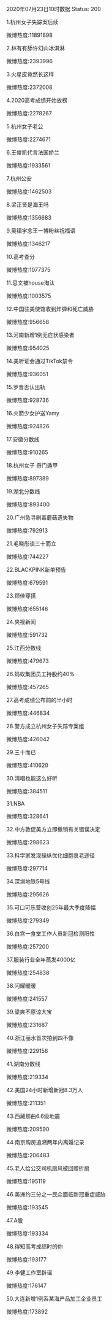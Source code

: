 2020年07月23日10时数据
Status: 200

1.杭州女子失踪案后续

微博热度:11891898

2.林有有舔许幻山冰淇淋

微博热度:2393996

3.火星皮竟然长这样

微博热度:2372008

4.2020高考成绩开始放榜

微博热度:2278267

5.杭州女子老公

微博热度:2274671

6.王俊凯代言法国娇兰

微博热度:1933561

7.杭州公安

微博热度:1462503

8.梁正贤是海王吗

微博热度:1356683

9.吴镇宇念王一博粉丝祝福语

微博热度:1346217

10.高考查分

微博热度:1077375

11.思文被house淘汰

微博热度:1003575

12.中国驻美使馆收到炸弹和死亡威胁

微博热度:956658

13.河南新增1例无症状感染者

微博热度:954025

14.美听证会通过TikTok禁令

微博热度:936051

15.罗晋否认出轨

微博热度:928736

16.火箭少女护送Yamy

微博热度:924826

17.安徽分数线

微博热度:910265

18.杭州女子 奇门遁甲

微博热度:897389

19.湖北分数线

微博热度:893400

20.广州急寻剧毒蘑菇遗失物

微博热度:792913

21.毛晓彤谈三十而立

微博热度:744227

22.BLACKPINK新单预告

微博热度:679591

23.顾佳穿搭

微博热度:655146

24.央视新闻

微博热度:591732

25.江西分数线

微博热度:479673

26.蚂蚁集团员工持股约40%

微博热度:457265

27.高考成绩公布前的半小时

微博热度:446834

28.警方成立杭州女子失踪专案组

微博热度:426042

29.三十而已

微博热度:410620

30.清唱也能这么好听

微博热度:384511

31.NBA

微博热度:328641

32.中方敦促美方立即撤销有关错误决定

微博热度:298623

33.科学家发现操纵优化细胞衰老途径

微博热度:297714

34.深圳地铁5号线

微博热度:295626

35.可口可乐营收创25年最大季度降幅

微博热度:279349

36.白宫一食堂工作人员新冠检测阳性

微博热度:257200

37.服装行业全年蒸发4000亿

微博热度:254838

38.闪耀暖暖

微博热度:241557

39.梁爽不原谅大宝

微博热度:231687

40.浙江丽水首次拍到四不像

微博热度:229156

41.湖南分数线

微博热度:219334

42.美国24小时新增新冠8.3万人

微博热度:211351

43.西藏那曲6.6级地震

微博热度:209590

44.南京购房追溯两年内离婚记录

微博热度:206483

45.老人给公交司机扇风被回赠折扇

微博热度:195119

46.美洲约三分之一民众面临新冠重症威胁

微博热度:193545

47.A股

微博热度:193334

48.得知高考成绩时的你

微博热度:193177

49.李健工作室辟谣

微博热度:176147

50.大连新增1例系某海产品加工企业员工

微博热度:173892


